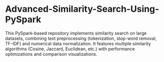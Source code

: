 # Advanced-Similarity-Search-Using-PySpark
This PySpark-based repository implements similarity search on large datasets, combining text preprocessing (tokenization, stop-word removal, TF-IDF) and numerical data normalization. It features multiple similarity algorithms (Cosine, Jaccard, Euclidean, etc.) with performance optimizations and comparison visualizations.
